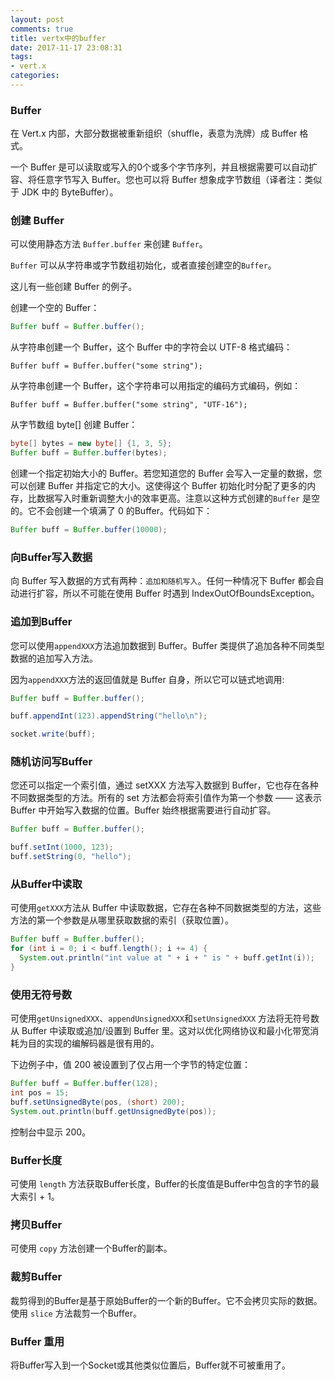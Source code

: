 ```yaml
---
layout: post
comments: true
title: vertx中的buffer
date: 2017-11-17 23:08:31
tags:
- vert.x
categories:
---
```


### Buffer

在 Vert.x 内部，大部分数据被重新组织（shuffle，表意为洗牌）成 Buffer 格式。

一个 Buffer 是可以读取或写入的0个或多个字节序列，并且根据需要可以自动扩容、将任意字节写入 Buffer。您也可以将 Buffer 想象成字节数组（译者注：类似于 JDK 中的 ByteBuffer）。

<!-- more -->

### 创建 Buffer

可以使用静态方法 `Buffer.buffer` 来创建 `Buffer`。

`Buffer` 可以从字符串或字节数组初始化，或者直接创建空的`Buffer`。

这儿有一些创建 Buffer 的例子。

创建一个空的 Buffer：

```java
Buffer buff = Buffer.buffer();
```

从字符串创建一个 Buffer，这个 Buffer 中的字符会以 UTF-8 格式编码：
```
Buffer buff = Buffer.buffer("some string");
```
从字符串创建一个 Buffer，这个字符串可以用指定的编码方式编码，例如：
```
Buffer buff = Buffer.buffer("some string", "UTF-16");
```

从字节数组 byte[] 创建 Buffer：

```java
byte[] bytes = new byte[] {1, 3, 5};
Buffer buff = Buffer.buffer(bytes);
```

创建一个指定初始大小的 Buffer。若您知道您的 Buffer 会写入一定量的数据，您可以创建 Buffer 并指定它的大小。这使得这个 Buffer 初始化时分配了更多的内存，比数据写入时重新调整大小的效率更高。注意以这种方式创建的`Buffer` 是空的。它不会创建一个填满了 0 的Buffer。代码如下：

```java
Buffer buff = Buffer.buffer(10000);
```

### 向Buffer写入数据

向 Buffer 写入数据的方式有两种：`追加和随机写入`。任何一种情况下 Buffer 都会自动进行扩容，所以不可能在使用 Buffer 时遇到 IndexOutOfBoundsException。

### 追加到Buffer

您可以使用`appendXXX`方法追加数据到 Buffer。Buffer 类提供了追加各种不同类型数据的追加写入方法。

因为`appendXXX`方法的返回值就是 Buffer 自身，所以它可以链式地调用:

```java
Buffer buff = Buffer.buffer();

buff.appendInt(123).appendString("hello\n");

socket.write(buff);
```

### 随机访问写Buffer

您还可以指定一个索引值，通过 setXXX 方法写入数据到 Buffer，它也存在各种不同数据类型的方法。所有的 set 方法都会将索引值作为第一个参数 —— 这表示 Buffer 中开始写入数据的位置。Buffer 始终根据需要进行自动扩容。

```java
Buffer buff = Buffer.buffer();

buff.setInt(1000, 123);
buff.setString(0, "hello");
```

### 从Buffer中读取

可使用`getXXX`方法从 Buffer 中读取数据，它存在各种不同数据类型的方法，这些方法的第一个参数是从哪里获取数据的索引（获取位置）。

```java
Buffer buff = Buffer.buffer();
for (int i = 0; i < buff.length(); i += 4) {
  System.out.println("int value at " + i + " is " + buff.getInt(i));
}
```

### 使用无符号数

可使用`getUnsignedXXX`、`appendUnsignedXXX`和`setUnsignedXXX` 方法将无符号数从 Buffer 中读取或追加/设置到 Buffer 里。这对以优化网络协议和最小化带宽消耗为目的实现的编解码器是很有用的。

下边例子中，值 200 被设置到了仅占用一个字节的特定位置：

```java
Buffer buff = Buffer.buffer(128);
int pos = 15;
buff.setUnsignedByte(pos, (short) 200);
System.out.println(buff.getUnsignedByte(pos));
```

控制台中显示 200。

### Buffer长度

可使用 `length` 方法获取Buffer长度，Buffer的长度值是Buffer中包含的字节的最大索引 + 1。

### 拷贝Buffer

可使用 `copy` 方法创建一个Buffer的副本。

### 裁剪Buffer

裁剪得到的Buffer是基于原始Buffer的一个新的Buffer。它不会拷贝实际的数据。使用 `slice` 方法裁剪一个Buffer。

### Buffer 重用

将Buffer写入到一个Socket或其他类似位置后，Buffer就不可被重用了。





